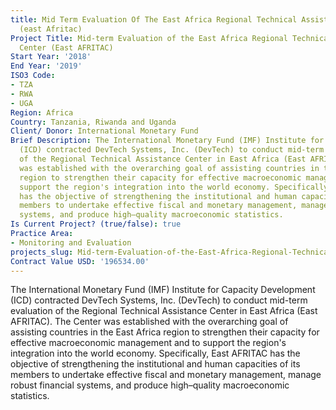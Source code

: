 ```yaml
---
title: Mid Term Evaluation Of The East Africa Regional Technical Assistance Center
  (east Afritac)
Project Title: Mid-term Evaluation of the East Africa Regional Technical Assistance
  Center (East AFRITAC)
Start Year: '2018'
End Year: '2019'
ISO3 Code:
- TZA
- RWA
- UGA
Region: Africa
Country: Tanzania, Riwanda and Uganda
Client/ Donor: International Monetary Fund
Brief Description: The International Monetary Fund (IMF) Institute for Capacity Development
  (ICD) contracted DevTech Systems, Inc. (DevTech) to conduct mid-term evaluation
  of the Regional Technical Assistance Center in East Africa (East AFRITAC). The Center
  was established with the overarching goal of assisting countries in the East Africa
  region to strengthen their capacity for effective macroeconomic management and to
  support the region's integration into the world economy. Specifically, East AFRITAC
  has the objective of strengthening the institutional and human capacities of its
  members to undertake effective fiscal and monetary management, manage robust financial
  systems, and produce high–quality macroeconomic statistics.
Is Current Project? (true/false): true
Practice Area:
- Monitoring and Evaluation
projects_slug: Mid-term-Evaluation-of-the-East-Africa-Regional-Technical-Assistance-Center-(East-AFRITAC)
Contract Value USD: '196534.00'
---
```


The International Monetary Fund (IMF) Institute for Capacity Development (ICD) contracted DevTech Systems, Inc. (DevTech) to conduct mid-term evaluation of the Regional Technical Assistance Center in East Africa (East AFRITAC). The Center was established with the overarching goal of assisting countries in the East Africa region to strengthen their capacity for effective macroeconomic management and to support the region's integration into the world economy. Specifically, East AFRITAC has the objective of strengthening the institutional and human capacities of its members to undertake effective fiscal and monetary management, manage robust financial systems, and produce high–quality macroeconomic statistics.
